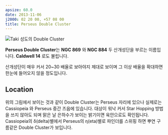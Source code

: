 ```yaml
---
apsize: 60.0
date: 2013-11-06
j2000: 02 20 00, +57 08 00
title: Perseus Double Cluster
---
```


![Taki 성도의 Double Cluster](../../media/sky/celestial/perseus.svg)

**Perseus Double Cluster**는 **NGC 869** 와 **NGC 884** 두 산개성단을 부르는
이름입니다. **Caldwell 14** 로도 불립니다.

산개성단이 매우 커서 20~30 배율로 보아야지 제대로 보이며 그 이상 배율을
확대하면 한눈에 들어오지 않을 정도입니다.

Location
--------

위의 그림에서 보이는 것과 같이 Double Cluster는 Perseus 자리에 있으나 실제로는
Cassiopeia 와 Perseus 중간 즈음에 있습니다. 대상이 워낙 커서 Star Hopping
방법을 쓰지 않아도 되며 맑은 날 은하수가 보이는 밝기이면 육안으로도
확인됩니다. Cassiopeia의 δ(delta)별에서 Perseus의 η(eta)별로 파인더를 스위핑
하면 뿌연 구름같은 Double Cluster가 보입니다.
